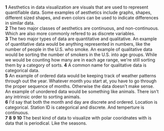 **1** Aesthetics in data visualization are visuals that are used to represent quantifiable data. Some examples of aesthetics include graphs, shapes, different sized shapes, and even colors can be used to indicate differences in similar data.   
**2** The two major classes of aesthetics are continuous, and non-continuous. Which are also more commonly refered to as discrete variables.  
**3** The two major types of data are quantitative and qualitative. An example of quantitative data would be anything represented in numbers, like the number of people in the U.S. who smoke. An example of qualitative data would be sorting the number of smokers in the U.S. into age groups. While we would be counting how many are in each age range, we're still sorting them by a category of sorts. 
**4** A common name for qualitative data is categorical data.  
**5** An example of ordered data would be keeping track of weather patterns through out the year. Whatever month you start at, you have to go through the proper sequence of months. Otherwise the data doesn't make sense. An example of unordered data would be something like animals. There isn't any intrinsic order to sorting animals.   
**6**  I'd say that both the month and day are discrete and ordered. Location is categorical. Station ID is categorical and discrete. And temperture is continuous.  
**7** 
**8** 
**9**
**10** The best kind of data to visualize with polar cooridnates with is data that is periodical. Like the seasons. 
